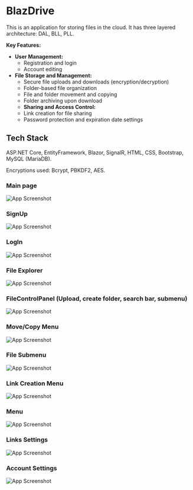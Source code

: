 # BlazDrive
This is an application for storing files in the cloud. It has three layered architecture: DAL, BLL, PLL.

**Key Features:**
 * **User Management:** 
    * Registration and login 
    * Account editing 
* **File Storage and Management:** 
    * Secure file uploads and downloads (encryption/decryption) 
    * Folder-based file organization 
    * File and folder movement and copying 
    * Folder archiving upon download 
    * **Sharing and Access Control:** 
    * Link creation for file sharing 
    * Password protection and expiration date settings

## Tech Stack

ASP.NET Core, EntityFramework, Blazor, SignalR, HTML, CSS, Bootstrap, MySQL (MariaDB).

Encryptions used: Bcrypt, PBKDF2, AES.

### Main page
![App Screenshot](https://github.com/dvlcx/BlazDrive/blob/main/readme/main.png?raw=true)

### SignUp
![App Screenshot](https://github.com/dvlcx/BlazDrive/blob/main/readme/signup.png?raw=true)

### LogIn
![App Screenshot](https://github.com/dvlcx/BlazDrive/blob/main/readme/signin.png?raw=true)

### File Explorer
![App Screenshot](https://github.com/dvlcx/BlazDrive/blob/main/readme/fileexplorer.png?raw=true)

### FileControlPanel (Upload, create folder, search bar, submenu)
![App Screenshot](https://github.com/dvlcx/BlazDrive/blob/main/readme/selectedfilesmenu.png?raw=true)

### Move/Copy Menu
![App Screenshot](https://github.com/dvlcx/BlazDrive/blob/main/readme/filemovemenu.png?raw=true)

### File Submenu
![App Screenshot](https://github.com/dvlcx/BlazDrive/blob/main/readme/filesubmenu.png?raw=true)

### Link Creation Menu
![App Screenshot](https://github.com/dvlcx/BlazDrive/blob/main/readme/linkcreationmenu.png?raw=true)

### Menu
![App Screenshot](https://github.com/dvlcx/BlazDrive/blob/main/readme/mainsubmenu.png?raw=true)

### Links Settings
![App Screenshot](https://github.com/dvlcx/BlazDrive/blob/main/readme/links.png?raw=true)

### Account Settings
![App Screenshot](https://github.com/dvlcx/BlazDrive/blob/main/readme/settings.png?raw=true)
